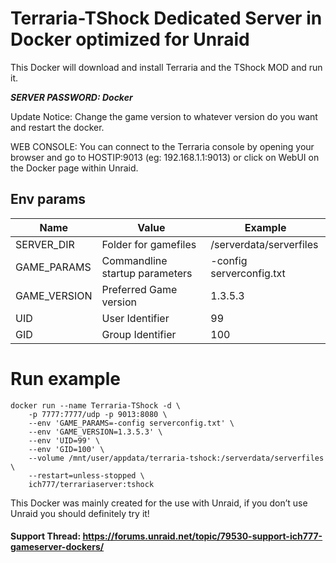 # Terraria-TShock Dedicated Server in Docker optimized for Unraid

This Docker will download and install Terraria and the TShock MOD and run it. 

***SERVER PASSWORD: Docker***

Update Notice: Change the game version to whatever version do you want and restart the docker.

WEB CONSOLE: You can connect to the Terraria console by opening your browser and go to HOSTIP:9013 (eg: 192.168.1.1:9013) or click on WebUI on the Docker page within Unraid.

## Env params

| Name | Value | Example |
| --- | --- | --- |
| SERVER_DIR | Folder for gamefiles | /serverdata/serverfiles |
| GAME_PARAMS | Commandline startup parameters | -config serverconfig.txt |
| GAME_VERSION | Preferred Game version | 1.3.5.3 |
| UID | User Identifier | 99 |
| GID | Group Identifier | 100 |

# Run example

```
docker run --name Terraria-TShock -d \
    -p 7777:7777/udp -p 9013:8080 \
    --env 'GAME_PARAMS=-config serverconfig.txt' \
    --env 'GAME_VERSION=1.3.5.3' \
    --env 'UID=99' \
    --env 'GID=100' \
    --volume /mnt/user/appdata/terraria-tshock:/serverdata/serverfiles \
    --restart=unless-stopped \
    ich777/terrariaserver:tshock
```

This Docker was mainly created for the use with Unraid, if you don’t use Unraid you should definitely try it!

#### Support Thread: https://forums.unraid.net/topic/79530-support-ich777-gameserver-dockers/